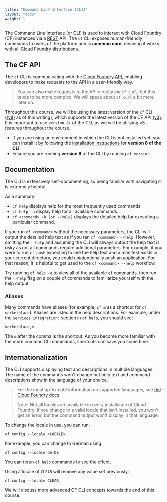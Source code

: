 ```yaml
---
title: "Command Line Interface (CLI)"
layout: "docs"
weight: 1
---
```


The Command Line Interface (or CLI) is used to interact with Cloud Foundry (CF) instances via a [REST](https://www.codecademy.com/articles/what-is-rest) API. The `cf` CLI exposes human-friendly commands to users of the platform and is **common core**, meaning it works with all Cloud Foundry distributions.

## The CF API

The `cf` CLI is communicating with the [Cloud Foundry API](https://v3-apidocs.cloudfoundry.org), enabling developers to make requests to the API in a user-friendly way.

> You can also make requests to the API directly via `cf curl`, but this tends to be more complex. We will speak about `cf curl` a bit more later on.

Throughout this course, we will be using the latest version of the `cf` CLI ([(v8)](https://docs.cloudfoundry.org/cf-cli/install-go-cli.html) as of this writing), which supports the latest version of the CF API [(v3)](http://v3-apidocs.cloudfoundry.org). It is important to use `version 8+` of the CLI, as we will be utilizing v3 features throughout the course.

* If you are using an environment in which the CLI is not installed yet, you can install it by following the [installation instructions](https://docs.cloudfoundry.org/cf-cli/install-go-cli.html) for **version 8 of the CLI**.  
* Ensure you are running **version 8** of the CLI by running `cf version`.

## Documentation

The CLI is extensively self-documenting, so being familiar with navigating it is extremely helpful.

As a summary:

* `cf help` displays help for the most frequently used commands
* `cf help -a` display help for all available commands.
* `cf <command> -h (or --help)` displays the detailed help for executing a particular command.

If you run `cf <command>` without the necessary parameters, the CLI will output the detailed help text as if you ran `cf <command> --help`. However, omitting the `--help`  and assuming the CLI will always output the help text is risky as not all commands require additional parameters. For example, if you were to run `cf push` expecting to see the help text and a manifest exists in your current directory, you could unintentionally push an application. For that reason, it is helpful to get used to the `cf <command> --help` workflow.

Try running `cf help -a` to view all of the available `cf` commands, then run the `--help` flag on a couple of commands to familiarize yourself with the help output.

### Aliases

Many commands have aliases (for example, `cf m` as a shortcut for `cf marketplace`). Aliases are listed in the help descriptions. For example, under the `Services integration:` section in `cf help`, you should see:

```
marketplace,m
```

The `m` after the comma is the shortcut. As you become more familiar with the more common CLI commands, shortcuts can save you some time.

## Internationalization

The CLI supports displaying text and descriptions in multiple languages. The name of the commands won't change but help text and command descriptions show in the language of your choice.

> For the most up-to-date information on supported languages, see [the Cloud Foundry docs](https://docs.cloudfoundry.org/cf-cli/getting-started.html#i18n).

> Note: Not all locales are available in every installation of Cloud Foundry. If you change to a valid locale that isn't installed, you won't get an error, but the command output won't display in that language. 

To change the locale in use, you can run:

```
cf config --locale <LOCALE>
```

For example, you can change to German using:

```
cf config --locale de-DE
```

You can rerun `cf help` commands to see the effect.

Using a locale of `CLEAR` will remove any value set previously:

```
cf config --locale CLEAR
```

We will discuss more advanced CF CLI concepts towards the end of this course.
